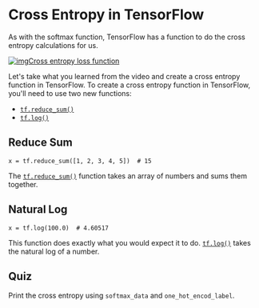 # Cross Entropy in TensorFlow

As with the softmax function, TensorFlow has a function to do the cross entropy calculations for us.

[![img](https://d17h27t6h515a5.cloudfront.net/topher/2017/February/589b18f5_cross-entropy-diagram/cross-entropy-diagram.png)Cross entropy loss function](https://classroom.udacity.com/nanodegrees/nd101-ent/parts/7de57e8c-12ed-4d7a-b8ea-15db419f6a58/modules/9f27732b-a272-4d8d-8cf3-28159ebc7200/lessons/4d790b9b-f4a1-48ac-bcff-2993ee97e560/concepts/b6f63b94-90e3-463b-8f40-5a5bf3bfcfb9#)

Let's take what you learned from the video and create a cross entropy function in TensorFlow. To create a cross entropy function in TensorFlow, you'll need to use two new functions:

- [`tf.reduce_sum()`](https://www.tensorflow.org/api_docs/python/tf/reduce_sum)
- [`tf.log()`](https://www.tensorflow.org/api_docs/python/tf/log)

## Reduce Sum

```
x = tf.reduce_sum([1, 2, 3, 4, 5])  # 15

```

The [`tf.reduce_sum()`](https://www.tensorflow.org/api_docs/python/tf/reduce_sum) function takes an array of numbers and sums them together.

## Natural Log

```
x = tf.log(100.0)  # 4.60517

```

This function does exactly what you would expect it to do. [`tf.log()`](https://www.tensorflow.org/api_docs/python/tf/log) takes the natural log of a number.

## Quiz

Print the cross entropy using `softmax_data` and `one_hot_encod_label`.